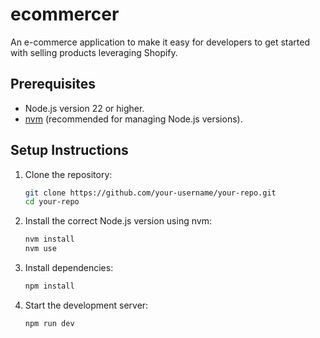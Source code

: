 # ecommercer

An e-commerce application to make it easy for developers to get started with selling products leveraging Shopify.

## Prerequisites

- Node.js version 22 or higher.
- [nvm](https://github.com/nvm-sh/nvm) (recommended for managing Node.js versions).

## Setup Instructions

1. Clone the repository:

   ```bash
   git clone https://github.com/your-username/your-repo.git
   cd your-repo
   ```

2. Install the correct Node.js version using nvm:

   ```bash
   nvm install
   nvm use
   ```

3. Install dependencies:

   ```bash
   npm install
   ```

4. Start the development server:
   ```bash
   npm run dev
   ```
